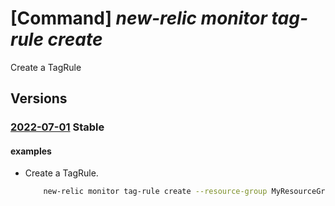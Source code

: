 # [Command] _new-relic monitor tag-rule create_

Create a TagRule

## Versions

### [2022-07-01](/Resources/mgmt-plane/L3N1YnNjcmlwdGlvbnMve30vcmVzb3VyY2Vncm91cHMve30vcHJvdmlkZXJzL25ld3JlbGljLm9ic2VydmFiaWxpdHkvbW9uaXRvcnMve30vdGFncnVsZXMve30=/2022-07-01.xml) **Stable**

<!-- mgmt-plane /subscriptions/{}/resourcegroups/{}/providers/newrelic.observability/monitors/{}/tagrules/{} 2022-07-01 -->

#### examples

- Create a TagRule.
    ```bash
        new-relic monitor tag-rule create --resource-group MyResourceGroup --monitor-name MyNewRelicMonitor --name default --log-rules {"send-aad-logs":"Enabled","send-subscription-logs":"Enabled","send-activity-logs":"Enabled","filtering-tags":[]} --metric-rules {"user-email":"UserEmail@123.com","filtering-tags":[{"name":"Environment","value":"Prod","action":"Include"}]}
    ```
